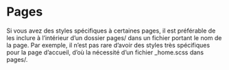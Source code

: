 # Pages

Si vous avez des styles spécifiques à certaines pages, il est préférable de les inclure à l’intérieur d’un dossier pages/ dans un fichier portant le nom de la page.
Par exemple, il n’est pas rare d’avoir des styles très spécifiques pour la page d’accueil, d’où la nécessité d’un fichier _home.scss dans pages/.